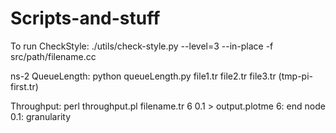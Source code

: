 # Scripts-and-stuff

To run CheckStyle:  ./utils/check-style.py --level=3 --in-place -f src/path/filename.cc

ns-2 
QueueLength: python queueLength.py file1.tr file2.tr file3.tr 
(tmp-pi-first.tr)

Throughput: perl throughput.pl filename.tr 6 0.1 > output.plotme
           6: end node
           0.1: granularity
